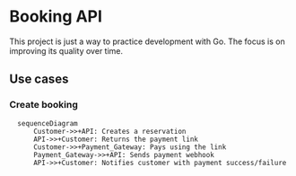 # Booking API
This project is just a way to practice development with Go. The focus is on improving its quality over time.

## Use cases

### Create booking
  ```mermaid
    sequenceDiagram
        Customer->>+API: Creates a reservation
        API->>+Customer: Returns the payment link
        Customer->>+Payment_Gateway: Pays using the link
        Payment_Gateway->>+API: Sends payment webhook
        API->>+Customer: Notifies customer with payment success/failure
  ```